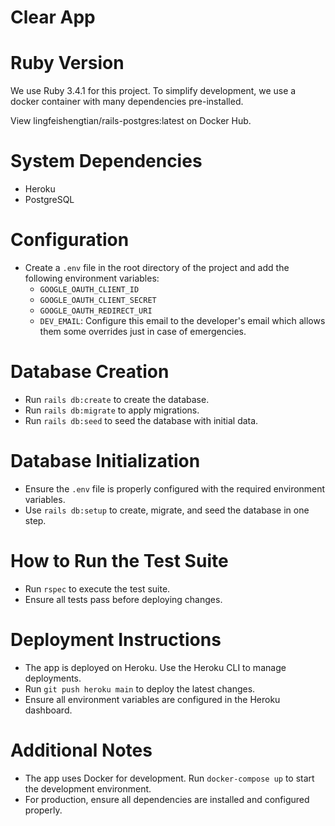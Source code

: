 # Clear App

<insert description of the app here>

# Ruby Version

We use Ruby 3.4.1 for this project. To simplify development, we use a docker container with many dependencies pre-installed.

View lingfeishengtian/rails-postgres:latest on Docker Hub.

# System Dependencies

- Heroku
- PostgreSQL

# Configuration

- Create a `.env` file in the root directory of the project and add the following environment variables:
  - `GOOGLE_OAUTH_CLIENT_ID`
  - `GOOGLE_OAUTH_CLIENT_SECRET`
  - `GOOGLE_OAUTH_REDIRECT_URI`
  - `DEV_EMAIL`: Configure this email to the developer's email which allows them some overrides just in case of emergencies.

# Database Creation

- Run `rails db:create` to create the database.
- Run `rails db:migrate` to apply migrations.
- Run `rails db:seed` to seed the database with initial data.

# Database Initialization

- Ensure the `.env` file is properly configured with the required environment variables.
- Use `rails db:setup` to create, migrate, and seed the database in one step.

# How to Run the Test Suite

- Run `rspec` to execute the test suite.
- Ensure all tests pass before deploying changes.

# Deployment Instructions

- The app is deployed on Heroku. Use the Heroku CLI to manage deployments.
- Run `git push heroku main` to deploy the latest changes.
- Ensure all environment variables are configured in the Heroku dashboard.

# Additional Notes

- The app uses Docker for development. Run `docker-compose up` to start the development environment.
- For production, ensure all dependencies are installed and configured properly.

